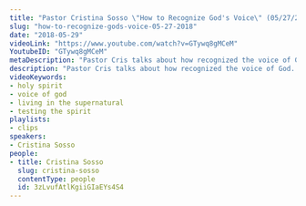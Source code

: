 ```yaml
---
title: "Pastor Cristina Sosso \"How to Recognize God's Voice\" (05/27/2018)"
slug: "how-to-recognize-gods-voice-05-27-2018"
date: "2018-05-29"
videoLink: "https://www.youtube.com/watch?v=GTywq8gMCeM"
YoutubeID: "GTywq8gMCeM"
metaDescription: "Pastor Cris talks about how recognized the voice of God. Too many Christians listen to the Devil or their own spirit, but in these days the people of God will hear the voice of the Lord and listen! We are entering the greatest season for the Body of Chr..."
description: "Pastor Cris talks about how recognized the voice of God. Too many Christians listen to the Devil or their own spirit, but in these days the people of God will hear the voice of the Lord and listen! We are entering the greatest season for the Body of Christ! Amen!\n\nThis is an excerpt from Pastor Cris' sermon about The Powerful Move of the Holy Spirit which was delivered 05/29/2018 at Freedom Fellowship Church in San Antonio, TX. You can find the whole sermon [here](https://www.sogmi.org/videos/05-27-2018-or-the-powerful-move-of-the-holy-spirit-or-pastor-cris/)."
videoKeywords:
- holy spirit
- voice of god
- living in the supernatural
- testing the spirit
playlists:
- clips
speakers:
- Cristina Sosso
people:
- title: Cristina Sosso
  slug: cristina-sosso
  contentType: people
  id: 3zLvufAtlKgiiGIaEYs4S4
---
```


